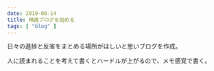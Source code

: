 ```yaml
---
date: 2019-08-14
title: 精進ブログを始める
tags: [ "blog" ]
---
```


日々の進捗と反省をまとめる場所がほしいと思いブログを作成。

人に読まれることを考えて書くとハードルが上がるので、メモ感覚で書く。
